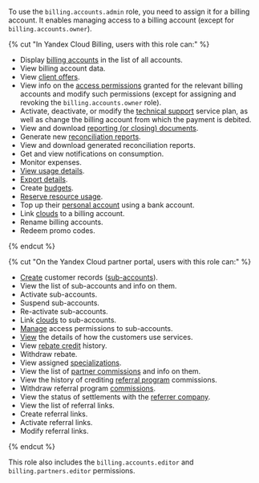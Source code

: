 To use the `billing.accounts.admin` role, you need to assign it for a billing account. It enables managing access to a billing account (except for `billing.accounts.owner`).

{% cut "In Yandex Cloud Billing, users with this role can:" %}

* Display [billing accounts](../../../billing/concepts/billing-account.md) in the list of all accounts.
* View billing account data.
* View [client offers](../../../billing/concepts/glossary.md#client-offer).
* View info on the [access permissions](../../../iam/concepts/access-control/index.md) granted for the relevant billing accounts and modify such permissions (except for assigning and revoking the `billing.accounts.owner` role).
* Activate, deactivate, or modify the [technical support](../../../support/overview.md) service plan, as well as change the billing account from which the payment is debited.
* View and download [reporting (or closing) documents](../../../billing/payment/documents.md).
* Generate new [reconciliation reports](../../../billing/concepts/act.md#reconciliation-report).
* View and download generated reconciliation reports.
* Get and view notifications on consumption.
* Monitor expenses.
* [View usage details](../../../billing/operations/check-charges.md).
* [Export details](../../../billing/operations/get-folder-report.md).
* Create [budgets](../../../billing/concepts/budget.md).
* [Reserve resource usage](../../../billing/concepts/cvos.md).
* Top up their [personal account](../../../billing/concepts/personal-account.md) using a bank account.
* Link [clouds](../../../organization/concepts/manage-services.md#cloud) to a billing account.
* Rename billing accounts.
* Redeem promo codes.

{% endcut %}

{% cut "On the Yandex Cloud partner portal, users with this role can:" %}

* [Create](../../../partner/program/var-pin-client.md#client-entry) customer records ([sub-accounts](../../../partner/terms.md#sub-account)).
* View the list of sub-accounts and info on them.
* Activate sub-accounts.
* Suspend sub-accounts.
* Re-activate sub-accounts.
* Link [clouds](../../../organization/concepts/manage-services.md#cloud) to sub-accounts.
* [Manage](../../../partner/operations/access/partners-account.md) access permissions to sub-accounts.
* [View](../../../partner/operations/get-client-stat.md) the details of how the customers use services.
* View [rebate credit](../../../partner/terms.md#rebate) history.
* Withdraw rebate.
* View assigned [specializations](../../../partner/specializations/index.md).
* View the list of [partner commissions](../../../partner/portal.md#premium) and info on them.
* View the history of crediting [referral program](../../../partner/program/referral.md) commissions.
* Withdraw referral program [commissions](../../../partner/program/referral.md#premium).
* View the status of settlements with the [referrer company](../../../partner/terms.md#referral-partner).
* View the list of referral links.
* Create referral links.
* Activate referral links.
* Modify referral links.

{% endcut %}

This role also includes the `billing.accounts.editor` and `billing.partners.editor` permissions.